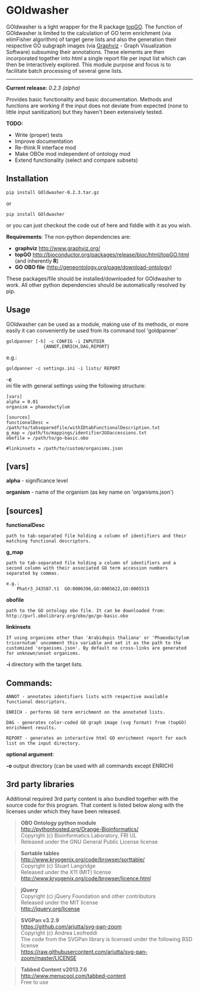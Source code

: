 

GOldwasher
=======

GOldwasher is a light wrapper for the R package 
[topGO](https://bioconductor.org/packages/release/bioc/html/topGO.html). The 
function of GOldwasher is limited to the calculation of GO term enrichment 
(via elimFisher algorithm) of target gene lists and also the generation their 
respective GO subgraph images (via 
[Graphviz](http://www.graphviz.org/) - Graph Visualization Software) 
subsuming their annotations. These elements are then incorporated together into 
html a single report file per input list which can then be  interactively 
explored. This module purpose and focus is to facilitate batch processing of 
several gene lists.

----------

**Current release:** *0.2.3 (alpha)*

Provides basic functionality and basic documentation. Methods and functions 
are working if the input does not deviate from expected (none to little input 
sanitization) but they haven't been extensively tested.


**TODO:**
  
- Write (proper) tests
- Improve documentation
- Re-think R interface mod
- Make OBOe mod independent of ontology mod
- Extend functionality (select and compare subsets)




Installation
------------

    pip install GOldwasher-0.2.3.tar.gz

or

    pip install GOldwasher

or you can just checkout the code out of here and fiddle with it as you wish.

**Requirements**:
The non-python dependencies are:

- **graphviz** http://www.graphviz.org/
- **topGO** http://bioconductor.org/packages/release/bioc/html/topGO.html (and inherently **R**)
- **GO OBO file** (http://geneontology.org/page/download-ontology)


These packages/file should be installed/downloaded for GOldwasher to work. All 
other python dependencies should be automatically resolved by pip.




Usage
-----

GOldwasher can be used as a module, making use of its methods, or more easily
it can conveniently be used from its command tool 'goldpanner'


    goldpanner [-h] -c CONFIG -i INPUTDIR
                  {ANNOT,ENRICH,DAG,REPORT}
 e.g.:

    goldpanner -c settings.ini -i lists/ REPORT

-**c**  
ini file with general settings using the following structure:


    [vars]
    alpha = 0.01  
    organism = phaeodactylum

    [sources]
    functionalDesc = /path/to/tabseparedfile/withIDtabFunctionalDescription.txt
    g_map = /path/to/mappings/identifier2GOaccessions.txt
    obofile = /path/to/go-basic.obo

    #linkinsets = /path/to/custom/organisms.json

**[vars]**
---

**alpha** - significance level  

**organism** - name of the organism (as key name on 'organisms.json')

**[sources]**
---

**functionalDesc** 

    path to tab-separated file holding a column of identifiers and their matching functional descriptors. 

**g_map** 

    path to tab-separated file holding a column of identifiers and a second column with their associated GO term accession numbers separated by commas.            

    e.g.:
        Phatr3_J43587.t1  GO:0006396,GO:0005622,GO:0005515 

**obofile** 

    path to the GO ontology obo file. It can be downloaded from: http://purl.obolibrary.org/obo/go/go-basic.obo


**linkinsets**

    If using organisms other than 'Arabidopis thaliana' or 'Phaeodactylum tricornutum' uncomment this variable and set it as the path to the customized 'organisms.json'. By default no cross-links are generated for unknown/unset organisms.


**-i** directory with the target lists.


  **Commands**:
  ---

    ANNOT - annotates identifiers lists with respective available functional descriptors.

    ENRICH - performs GO term enrichment on the annotated lists.

    DAG - generates color-coded GO graph image (svg format) from (topGO) enrichment results.

    REPORT - generates an interactive html GO enrichment report for each list on the input directory.  



**optional argument**:

**-o** output directory (can be used with all commands except ENRICH)







3rd party libraries
-------

Additional required 3rd party content is also bundled together with the source 
code for this program. That content is listed below along with the licenses 
under which they have been released.

> **OBO Ontology python module**  
http://pythonhosted.org/Orange-Bioinformatics/  
Copyright (c) Bioinformatics Laboratory, FRI UL  
Released under the GNU General Public License license

> **Sortable tables**  
http://www.kryogenix.org/code/browser/sorttable/  
Copyright (c) Stuart Langridge   
Released under the X11 (MIT) license  
http://www.kryogenix.org/code/browser/licence.html  

> **jQuery**  
  Copyright (c) jQuery Foundation and other contributors  
  Released under the MIT license  
  http://jquery.org/license  

> **SVGPan v3.2.9**  
  https://github.com/ariutta/svg-pan-zoom  
  Copyright (c) Andrea Leofreddi  
  The code from the SVGPan library is licensed under the following BSD license  
  https://raw.githubusercontent.com/ariutta/svg-pan-zoom/master/LICENSE  

> **Tabbed Content v2013.7.6**  
  http://www.menucool.com/tabbed-content  
  Free to use
